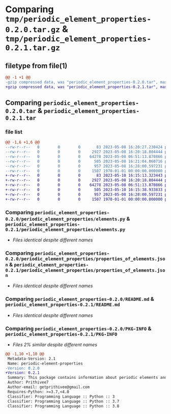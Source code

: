 # Comparing `tmp/periodic_element_properties-0.2.0.tar.gz` & `tmp/periodic_element_properties-0.2.1.tar.gz`

## filetype from file(1)

```diff
@@ -1 +1 @@
-gzip compressed data, was "periodic_element_properties-0.2.0.tar", max compression
+gzip compressed data, was "periodic_element_properties-0.2.1.tar", max compression
```

## Comparing `periodic_element_properties-0.2.0.tar` & `periodic_element_properties-0.2.1.tar`

### file list

```diff
@@ -1,6 +1,6 @@
--rw-r--r--   0        0        0       83 2023-05-08 16:20:27.230424 periodic_element_properties-0.2.0/periodic_element_properties/__init__.py
--rw-r--r--   0        0        0     2927 2023-05-08 16:20:18.804444 periodic_element_properties-0.2.0/periodic_element_properties/elements.py
--rw-r--r--   0        0        0    64278 2023-05-08 06:51:13.870866 periodic_element_properties-0.2.0/periodic_element_properties/properties_of_elements.json
--rw-r--r--   0        0        0      505 2023-05-08 16:21:04.860716 periodic_element_properties-0.2.0/pyproject.toml
--rw-r--r--   0        0        0      957 2023-05-08 16:28:00.597231 periodic_element_properties-0.2.0/README.md
--rw-r--r--   0        0        0     1507 1970-01-01 00:00:00.000000 periodic_element_properties-0.2.0/PKG-INFO
+-rw-r--r--   0        0        0       83 2023-05-10 16:15:13.323443 periodic_element_properties-0.2.1/periodic_element_properties/__init__.py
+-rw-r--r--   0        0        0     2927 2023-05-08 16:20:18.804444 periodic_element_properties-0.2.1/periodic_element_properties/elements.py
+-rw-r--r--   0        0        0    64278 2023-05-08 06:51:13.870866 periodic_element_properties-0.2.1/periodic_element_properties/properties_of_elements.json
+-rw-r--r--   0        0        0      505 2023-05-10 16:15:38.933833 periodic_element_properties-0.2.1/pyproject.toml
+-rw-r--r--   0        0        0      957 2023-05-08 16:28:00.597231 periodic_element_properties-0.2.1/README.md
+-rw-r--r--   0        0        0     1507 1970-01-01 00:00:00.000000 periodic_element_properties-0.2.1/PKG-INFO
```

### Comparing `periodic_element_properties-0.2.0/periodic_element_properties/elements.py` & `periodic_element_properties-0.2.1/periodic_element_properties/elements.py`

 * *Files identical despite different names*

### Comparing `periodic_element_properties-0.2.0/periodic_element_properties/properties_of_elements.json` & `periodic_element_properties-0.2.1/periodic_element_properties/properties_of_elements.json`

 * *Files identical despite different names*

### Comparing `periodic_element_properties-0.2.0/README.md` & `periodic_element_properties-0.2.1/README.md`

 * *Files identical despite different names*

### Comparing `periodic_element_properties-0.2.0/PKG-INFO` & `periodic_element_properties-0.2.1/PKG-INFO`

 * *Files 2% similar despite different names*

```diff
@@ -1,10 +1,10 @@
 Metadata-Version: 2.1
 Name: periodic-element-properties
-Version: 0.2.0
+Version: 0.2.1
 Summary: This package contains information about periodic elements and their properties
 Author: Prithivee7
 Author-email: getprithivee@gmail.com
 Requires-Python: >=3.7,<4.0
 Classifier: Programming Language :: Python :: 3
 Classifier: Programming Language :: Python :: 3.7
 Classifier: Programming Language :: Python :: 3.8
```

